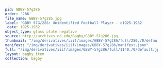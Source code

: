 ```yaml
---
pid: GBBY-57g286
order: '286'
file_name: GBBY-57g286.jpg
label: 'GBBY 57G/286: Unidentified Football Player - c1925-1932'
_date: 1925-1932
object_type: glass plate negative
source: http://archives.nd.edu/Bagby/GBBY-57g286.jpg
thumbnail: "/img/derivatives/iiif/images/GBBY-57g286/full/250,/0/default.jpg"
manifest: "/img/derivatives/iiif/images/GBBY-57g286/manifest.json"
full: "/img/derivatives/iiif/images/GBBY-57g286/full/1140,/0/default.jpg"
layout: bagby_item
collection: bagby
---
```

